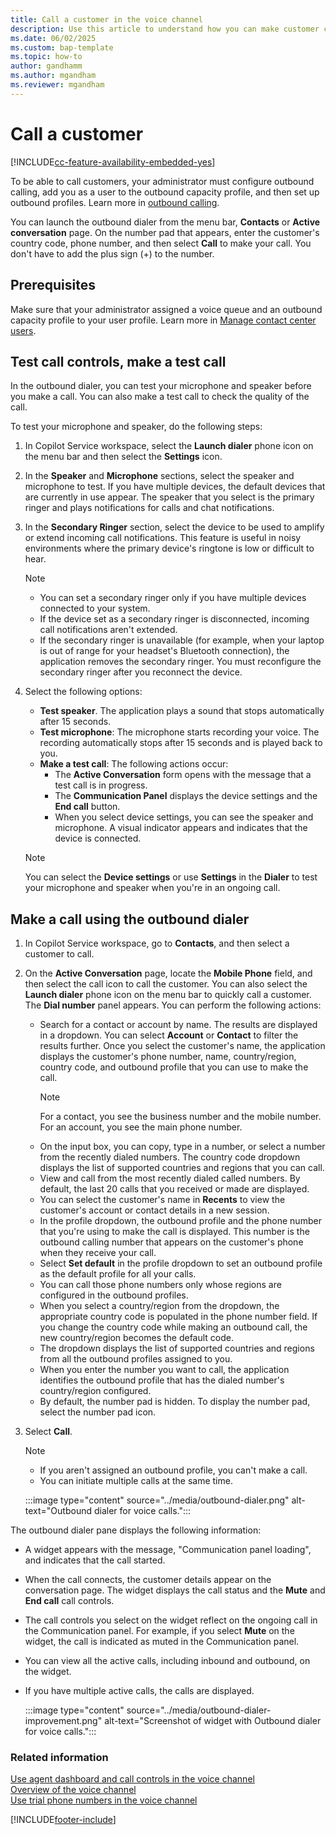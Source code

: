 ```yaml
---
title: Call a customer in the voice channel
description: Use this article to understand how you can make customer calls.
ms.date: 06/02/2025
ms.custom: bap-template
ms.topic: how-to
author: gandhamm
ms.author: mgandham
ms.reviewer: mgandham
---
```


# Call a customer

[!INCLUDE[cc-feature-availability-embedded-yes](../../includes/cc-feature-availability-embedded-yes.md)]

To be able to call customers, your administrator must configure outbound calling, add you as a user to the outbound capacity profile, and then set up outbound profiles. Learn more in [outbound calling](../administer/voice-channel-outbound-calling.md).

You can launch the outbound dialer from the menu bar, **Contacts** or **Active conversation** page. On the number pad that appears, enter the customer's country code, phone number, and then select **Call** to make your call. You don't have to add the plus sign (+) to the number.

## Prerequisites

Make sure that your administrator assigned a voice queue and an outbound capacity profile to your user profile. Learn more in [Manage contact center users](../administer/users-user-profiles.md#manage-contact-center-users).

## Test call controls, make a test call 

 In the outbound dialer, you can test your microphone and speaker before you make a call. You can also make a test call to check the quality of the call.

To test your microphone and speaker, do the following steps:

1. In Copilot Service workspace, select the **Launch dialer** phone icon on the menu bar and then select the **Settings** icon. 
1. In the **Speaker** and **Microphone** sections, select the speaker and microphone to test. If you have multiple devices, the default devices that are currently in use appear. The speaker that you select is the primary ringer and plays notifications for calls and chat notifications.
1. In the **Secondary Ringer** section, select the device to be used to amplify or extend incoming call notifications. This feature is useful in noisy environments where the primary device's ringtone is low or difficult to hear. 
   > [!NOTE]
   > - You can set a secondary ringer only if you have multiple devices connected to your system.
   > - If the device set as a secondary ringer is disconnected, incoming call notifications aren't extended.
   > - If the secondary ringer is unavailable (for example, when your laptop is out of range for your headset's Bluetooth connection), the application removes the secondary ringer. You must reconfigure the secondary ringer after you reconnect the device.

4. Select the following options:
    - **Test speaker**. The application plays a sound that stops automatically after 15 seconds. 
    -  **Test microphone**: The microphone starts recording your voice. The recording automatically stops after 15 seconds and is played back to you.
    - **Make a test call**: The following actions occur:
       - The **Active Conversation** form opens with the message that a test call is in progress. 
       - The **Communication Panel** displays the device settings and the **End call** button. 
       - When you select device settings, you can see the speaker and microphone. A visual indicator appears and indicates that the device is connected. 

    > [!NOTE]
    > You can select the **Device settings** or use **Settings** in the **Dialer** to test your microphone and speaker when you're in an ongoing call. 


## Make a call using the outbound dialer

1. In Copilot Service workspace, go to **Contacts**, and then select a customer to call.
2. On the **Active Conversation** page, locate the **Mobile Phone** field, and then select the call icon to call the customer. You can also select the **Launch dialer** phone icon on the menu bar to quickly call a customer.
     The **Dial number** panel appears. You can perform the following actions:<br>
     - Search for a contact or account by name. The results are displayed in a dropdown. You can select **Account** or **Contact** to filter the results further. Once you select the customer's name, the application displays the customer's phone number, name, country/region, country code, and outbound profile that you can use to make the call.
       > [!NOTE]
       > For a contact, you see the business number and the mobile number. For an account, you see the main phone number.   
     - On the input box, you can copy, type in a number, or select a number from the recently dialed numbers. The country code dropdown displays the list of supported countries and regions that you can call. 
     - View and call from the most recently dialed called numbers. By default, the last 20 calls that you received or made are displayed.
     - You can select the customer's name in **Recents** to view the customer's account or contact details in a new session.
     - In the profile dropdown, the outbound profile and the phone number that you're using to make the call is displayed. This number is the outbound calling number that appears on the customer's phone when they receive your call. 
     - Select **Set default** in the profile dropdown to set an outbound profile as the default profile for all your calls.
     - You can call those phone numbers only whose regions are configured in the outbound profiles.
     - When you select a country/region from the dropdown, the appropriate country code is populated in the phone number field. If you change the country code while making an outbound call, the new country/region becomes the default code.
     - The dropdown displays the list of supported countries and regions from all the outbound profiles assigned to you. 
     - When you enter the number you want to call, the application identifies the outbound profile that has the dialed number's country/region configured.
     - By default, the number pad is hidden. To display the number pad, select the number pad icon.

3. Select **Call**. 

   > [!NOTE]
   > - If you aren't assigned an outbound profile, you can't make a call.
   > - You can initiate multiple calls at the same time.

    :::image type="content" source="../media/outbound-dialer.png" alt-text="Outbound dialer for voice calls.":::


The outbound dialer pane displays the following information:

- A widget appears with the message, "Communication panel loading", and indicates that the call started.
- When the call connects, the customer details appear on the conversation page. The widget displays the call status and the **Mute** and **End call** call controls.
- The call controls you select on the widget reflect on the ongoing call in the Communication panel. For example, if you select **Mute** on the widget, the call is indicated as muted in the Communication panel.
- You can view all the active calls, including inbound and outbound, on the widget.
- If you have multiple active calls, the calls are displayed.

    :::image type="content" source="../media/outbound-dialer-improvement.png" alt-text="Screenshot of widget with Outbound dialer for voice calls.":::


### Related information

[Use agent dashboard and call controls in the voice channel](/dynamics365/contact-center/use/voice-channel-agent-experience)    
[Overview of the voice channel](../administer/voice-channel.md)  
[Use trial phone numbers in the voice channel](../administer/voice-channel-trial-phone-numbers.md)

[!INCLUDE[footer-include](../../includes/footer-banner.md)]
